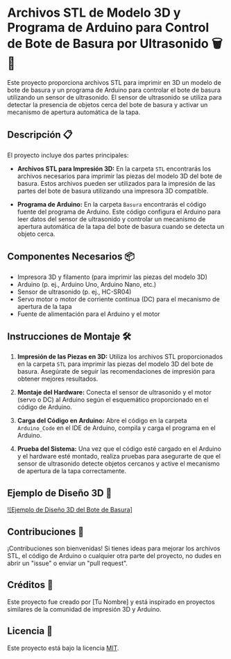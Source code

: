 # Archivos STL de Modelo 3D y Programa de Arduino para Control de Bote de Basura por Ultrasonido 🗑️📐

Este proyecto proporciona archivos STL para imprimir en 3D un modelo de bote de basura y un programa de Arduino para controlar el bote de basura utilizando un sensor de ultrasonido. El sensor de ultrasonido se utiliza para detectar la presencia de objetos cerca del bote de basura y activar un mecanismo de apertura automática de la tapa.

## Descripción 📋

El proyecto incluye dos partes principales:

- **Archivos STL para Impresión 3D:** En la carpeta `STL` encontrarás los archivos necesarios para imprimir las piezas del modelo 3D del bote de basura. Estos archivos pueden ser utilizados para la impresión de las partes del bote de basura utilizando una impresora 3D compatible.

- **Programa de Arduino:** En la carpeta `Basura` encontrarás el código fuente del programa de Arduino. Este código configura el Arduino para leer datos del sensor de ultrasonido y controlar un mecanismo de apertura automática de la tapa del bote de basura cuando se detecta un objeto cerca.

## Componentes Necesarios 📦

- Impresora 3D y filamento (para imprimir las piezas del modelo 3D)
- Arduino (p. ej., Arduino Uno, Arduino Nano, etc.)
- Sensor de ultrasonido (p. ej., HC-SR04)
- Servo motor o motor de corriente continua (DC) para el mecanismo de apertura de la tapa
- Fuente de alimentación para el Arduino y el motor

## Instrucciones de Montaje 🛠️

1. **Impresión de las Piezas en 3D:** Utiliza los archivos STL proporcionados en la carpeta `STL` para imprimir las piezas del modelo 3D del bote de basura. Asegúrate de seguir las recomendaciones de impresión para obtener mejores resultados.

2. **Montaje del Hardware:** Conecta el sensor de ultrasonido y el motor (servo o DC) al Arduino según el esquemático proporcionado en el código de Arduino.

3. **Carga del Código en Arduino:** Abre el código en la carpeta `Arduino_Code` en el IDE de Arduino, compila y carga el programa en el Arduino.

4. **Prueba del Sistema:** Una vez que el código esté cargado en el Arduino y el hardware esté montado, realiza pruebas para asegurarte de que el sensor de ultrasonido detecte objetos cercanos y active el mecanismo de apertura de la tapa correctamente.

## Ejemplo de Diseño 3D 🌟

[![Ejemplo de Diseño 3D del Bote de Basura]]((https://www.youtube.com/watch?v=qE22mNhubSc))

## Contribuciones 🚀

¡Contribuciones son bienvenidas! Si tienes ideas para mejorar los archivos STL, el código de Arduino o cualquier otra parte del proyecto, no dudes en abrir un "issue" o enviar un "pull request".

## Créditos 🙌

Este proyecto fue creado por [Tu Nombre] y está inspirado en proyectos similares de la comunidad de impresión 3D y Arduino.

## Licencia 📝

Este proyecto está bajo la licencia [MIT](LICENSE).
